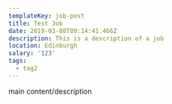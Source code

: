 ```yaml
---
templateKey: job-post
title: Test Job
date: 2019-03-08T09:14:41.466Z
description: This is a description of a job
location: Edinburgh
salary: '123'
tags:
  - tag2
---
```

main content/description
